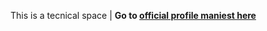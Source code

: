 This is a tecnical space | <b>Go to [official profile maniest here](https://github.com/js-node-collection)</b>
